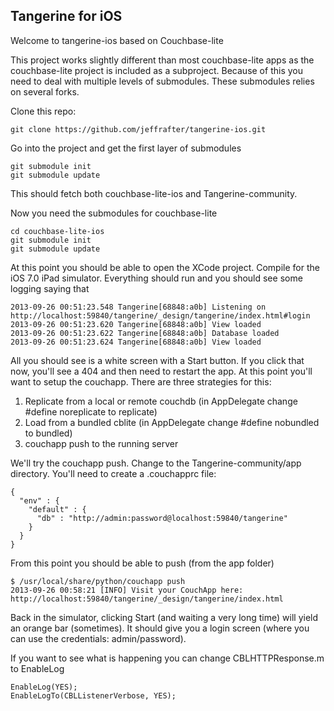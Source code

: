 Tangerine for iOS
-----------------

Welcome to tangerine-ios based on Couchbase-lite

This project works slightly different than most couchbase-lite apps as the couchbase-lite
project is included as a subproject. Because of this you need to deal with multiple
levels of submodules. These submodules relies on several forks.

Clone this repo:

    git clone https://github.com/jeffrafter/tangerine-ios.git

Go into the project and get the first layer of submodules

    git submodule init
    git submodule update

This should fetch both couchbase-lite-ios and Tangerine-community.

Now you need the submodules for couchbase-lite

    cd couchbase-lite-ios
    git submodule init
    git submodule update

At this point you should be able to open the XCode project. Compile for the iOS 7.0 iPad
simulator. Everything should run and you should see some logging saying that

    2013-09-26 00:51:23.548 Tangerine[68848:a0b] Listening on http://localhost:59840/tangerine/_design/tangerine/index.html#login
    2013-09-26 00:51:23.620 Tangerine[68848:a0b] View loaded
    2013-09-26 00:51:23.622 Tangerine[68848:a0b] Database loaded
    2013-09-26 00:51:23.624 Tangerine[68848:a0b] View loaded

All you should see is a white screen with a Start button. If you click that now, you'll
see a 404 and then need to restart the app. At this point you'll want to setup the
couchapp. There are three strategies for this:

1. Replicate from a local or remote couchdb (in AppDelegate change #define noreplicate to replicate)
2. Load from a bundled cblite (in AppDelegate change #define nobundled to bundled)
3. couchapp push to the running server

We'll try the couchapp push. Change to the Tangerine-community/app directory. You'll need to
create a .couchapprc file:

    {
      "env" : {
        "default" : {
          "db" : "http://admin:password@localhost:59840/tangerine"
        }
      }
    }

From this point you should be able to push (from the app folder)

    $ /usr/local/share/python/couchapp push
    2013-09-26 00:58:21 [INFO] Visit your CouchApp here:
    http://localhost:59840/tangerine/_design/tangerine/index.html

Back in the simulator, clicking Start (and waiting a very long time) will yield an orange bar (sometimes).
It should give you a login screen (where you can use the credentials: admin/password).

If you want to see what is happening you can change CBLHTTPResponse.m to EnableLog

    EnableLog(YES);
    EnableLogTo(CBLListenerVerbose, YES);


